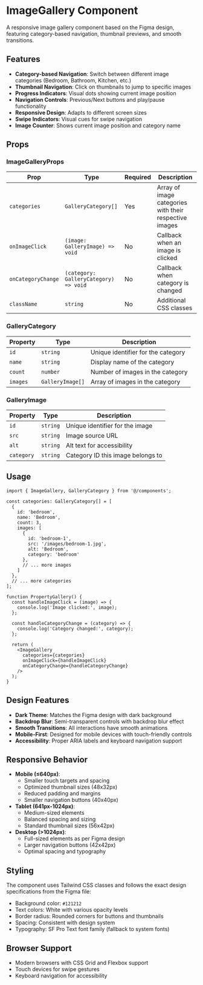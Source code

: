 # ImageGallery Component

A responsive image gallery component based on the Figma design, featuring category-based navigation, thumbnail previews, and smooth transitions.

## Features

- **Category-based Navigation**: Switch between different image categories (Bedroom, Bathroom, Kitchen, etc.)
- **Thumbnail Navigation**: Click on thumbnails to jump to specific images
- **Progress Indicators**: Visual dots showing current image position
- **Navigation Controls**: Previous/Next buttons and play/pause functionality
- **Responsive Design**: Adapts to different screen sizes
- **Swipe Indicators**: Visual cues for swipe navigation
- **Image Counter**: Shows current image position and category name

## Props

### ImageGalleryProps

| Prop | Type | Required | Description |
|------|------|----------|-------------|
| `categories` | `GalleryCategory[]` | Yes | Array of image categories with their respective images |
| `onImageClick` | `(image: GalleryImage) => void` | No | Callback when an image is clicked |
| `onCategoryChange` | `(category: GalleryCategory) => void` | No | Callback when category is changed |
| `className` | `string` | No | Additional CSS classes |

### GalleryCategory

| Property | Type | Description |
|----------|------|-------------|
| `id` | `string` | Unique identifier for the category |
| `name` | `string` | Display name of the category |
| `count` | `number` | Number of images in the category |
| `images` | `GalleryImage[]` | Array of images in the category |

### GalleryImage

| Property | Type | Description |
|----------|------|-------------|
| `id` | `string` | Unique identifier for the image |
| `src` | `string` | Image source URL |
| `alt` | `string` | Alt text for accessibility |
| `category` | `string` | Category ID this image belongs to |

## Usage

```tsx
import { ImageGallery, GalleryCategory } from '@/components';

const categories: GalleryCategory[] = [
  {
    id: 'bedroom',
    name: 'Bedroom',
    count: 3,
    images: [
      {
        id: 'bedroom-1',
        src: '/images/bedroom-1.jpg',
        alt: 'Bedroom',
        category: 'bedroom'
      },
      // ... more images
    ]
  },
  // ... more categories
];

function PropertyGallery() {
  const handleImageClick = (image) => {
    console.log('Image clicked:', image);
  };

  const handleCategoryChange = (category) => {
    console.log('Category changed:', category);
  };

  return (
    <ImageGallery
      categories={categories}
      onImageClick={handleImageClick}
      onCategoryChange={handleCategoryChange}
    />
  );
}
```

## Design Features

- **Dark Theme**: Matches the Figma design with dark background
- **Backdrop Blur**: Semi-transparent controls with backdrop blur effect
- **Smooth Transitions**: All interactions have smooth animations
- **Mobile-First**: Designed for mobile devices with touch-friendly controls
- **Accessibility**: Proper ARIA labels and keyboard navigation support

## Responsive Behavior

- **Mobile (≤640px)**: 
  - Smaller touch targets and spacing
  - Optimized thumbnail sizes (48x32px)
  - Reduced padding and margins
  - Smaller navigation buttons (40x40px)
- **Tablet (641px-1024px)**: 
  - Medium-sized elements
  - Balanced spacing and sizing
  - Standard thumbnail sizes (56x42px)
- **Desktop (>1024px)**: 
  - Full-sized elements as per Figma design
  - Larger navigation buttons (42x42px)
  - Optimal spacing and typography

## Styling

The component uses Tailwind CSS classes and follows the exact design specifications from the Figma file:

- Background color: `#121212`
- Text colors: White with various opacity levels
- Border radius: Rounded corners for buttons and thumbnails
- Spacing: Consistent with design system
- Typography: SF Pro Text font family (fallback to system fonts)

## Browser Support

- Modern browsers with CSS Grid and Flexbox support
- Touch devices for swipe gestures
- Keyboard navigation for accessibility 